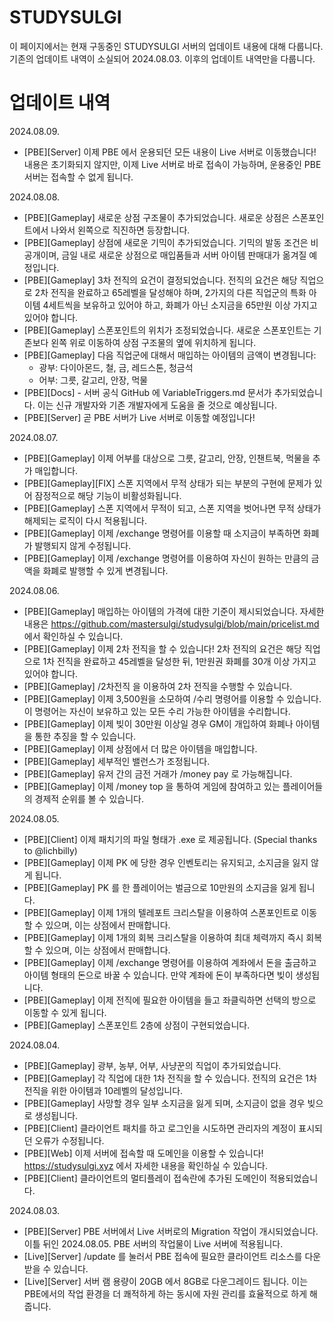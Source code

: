 # STUDYSULGI
이 페이지에서는 현재 구동중인 STUDYSULGI 서버의 업데이트 내용에 대해 다룹니다.
기존의 업데이트 내역이 소실되어 2024.08.03. 이후의 업데이트 내역만을 다룹니다.

# 업데이트 내역

2024.08.09.
- [PBE][Server] 이제 PBE 에서 운용되던 모든 내용이 Live 서버로 이동했습니다! 내용은 초기화되지 않지만, 이제 Live 서버로 바로 접속이 가능하며, 운용중인 PBE 서버는 접속할 수 없게 됩니다.

2024.08.08.
- [PBE][Gameplay] 새로운 상점 구조물이 추가되었습니다. 새로운 상점은 스폰포인트에서 나와서 왼쪽으로 직진하면 등장합니다.
- [PBE][Gameplay] 상점에 새로운 기믹이 추가되었습니다. 기믹의 발동 조건은 비공개이며, 금일 내로 새로운 상점으로 매입품들과 서버 아이템 판매대가 옮겨질 예정입니다.
- [PBE][Gameplay] 3차 전직의 요건이 결정되었습니다. 전직의 요건은 해당 직업으로 2차 전직을 완료하고 65레벨을 달성해야 하며, 2가지의 다른 직업군의 특화 아이템 4세트씩을 보유하고 있어야 하고, 화폐가 아닌 소지금을 65만원 이상 가지고 있어야 합니다.
- [PBE][Gameplay] 스폰포인트의 위치가 조정되었습니다. 새로운 스폰포인트는 기존보다 왼쪽 위로 이동하여 상점 구조물의 옆에 위치하게 됩니다.
- [PBE][Gameplay] 다음 직업군에 대해서 매입하는 아이템의 금액이 변경됩니다:
    - 광부: 다이아몬드, 철, 금, 레드스톤, 청금석
    - 어부: 그릇, 갈고리, 안장, 먹물
- [PBE][Docs] - 서버 공식 GitHub 에 VariableTriggers.md 문서가 추가되었습니다. 이는 신규 개발자와 기존 개발자에게 도움을 줄 것으로 예상됩니다.
- [PBE][Server] 곧 PBE 서버가 Live 서버로 이동할 예정입니다!
  
2024.08.07.
- [PBE][Gameplay] 이제 어부를 대상으로 그릇, 갈고리, 안장, 인챈트북, 먹물을 추가 매입합니다.
- [PBE][Gameplay][FIX] 스폰 지역에서 무적 상태가 되는 부분의 구현에 문제가 있어 잠정적으로 해당 기능이 비활성화됩니다.
- [PBE][Gameplay] 스폰 지역에서 무적이 되고, 스폰 지역을 벗어나면 무적 상태가 해제되는 로직이 다시 적용됩니다.
- [PBE][Gameplay] 이제 /exchange 명령어를 이용할 때 소지금이 부족하면 화폐가 발행되지 않게 수정됩니다.
- [PBE][Gameplay] 이제 /exchange 명령어를 이용하여 자신이 원하는 만큼의 금액을 화폐로 발행할 수 있게 변경됩니다.

2024.08.06.
- [PBE][Gameplay] 매입하는 아이템의 가격에 대한 기준이 제시되었습니다. 자세한 내용은 https://github.com/mastersulgi/studysulgi/blob/main/pricelist.md 에서 확인하실 수 있습니다.
- [PBE][Gameplay] 이제 2차 전직을 할 수 있습니다! 2차 전직의 요건은 해당 직업으로 1차 전직을 완료하고 45레벨을 달성한 뒤, 1만원권 화폐를 30개 이상 가지고 있어야 합니다.
- [PBE][Gameplay] /2차전직 을 이용하여 2차 전직을 수행할 수 있습니다.
- [PBE][Gameplay] 이제 3,500원을 소모하여 /수리 명령어를 이용할 수 있습니다. 이 명령어는 자신이 보유하고 있는 모든 수리 가능한 아이템을 수리합니다.
- [PBE][Gameplay] 이제 빚이 30만원 이상일 경우 GM이 개입하여 화폐나 아이템을 통한 추징을 할 수 있습니다.
- [PBE][Gameplay] 이제 상점에서 더 많은 아이템을 매입합니다.
- [PBE][Gameplay] 세부적인 밸런스가 조정됩니다.
- [PBE][Gameplay] 유저 간의 금전 거래가 /money pay <playername> <amount> 로 가능해집니다.
- [PBE][Gameplay] 이제 /money top 을 통하여 게임에 참여하고 있는 플레이어들의 경제적 순위를 볼 수 있습니다.

2024.08.05.
- [PBE][Client] 이제 패치기의 파일 형태가 .exe 로 제공됩니다. (Special thanks to @lichbilly)
- [PBE][Gameplay] 이제 PK 에 당한 경우 인벤토리는 유지되고, 소지금을 잃지 않게 됩니다.
- [PBE][Gameplay] PK 를 한 플레이어는 벌금으로 10만원의 소지금을 잃게 됩니다.
- [PBE][Gameplay] 이제 1개의 텔레포트 크리스탈을 이용하여 스폰포인트로 이동할 수 있으며, 이는 상점에서 판매합니다.
- [PBE][Gameplay] 이제 1개의 회복 크리스탈을 이용하여 최대 체력까지 즉시 회복할 수 있으며, 이는 상점에서 판매합니다.
- [PBE][Gameplay] 이제 /exchange 명령어를 이용하여 계좌에서 돈을 출금하고 아이템 형태의 돈으로 바꿀 수 있습니다. 만약 계좌에 돈이 부족하다면 빚이 생성됩니다.
- [PBE][Gameplay] 이제 전직에 필요한 아이템을 들고 좌클릭하면 선택의 방으로 이동할 수 있게 됩니다.
- [PBE][Gameplay] 스폰포인트 2층에 상점이 구현되었습니다.

2024.08.04.
- [PBE][Gameplay] 광부, 농부, 어부, 사냥꾼의 직업이 추가되었습니다.
- [PBE][Gameplay] 각 직업에 대한 1차 전직을 할 수 있습니다. 전직의 요건은 1차 전직을 위한 아이템과 10레벨의 달성입니다.
- [PBE][Gameplay] 사망할 경우 일부 소지금을 잃게 되며, 소지금이 없을 경우 빚으로 생성됩니다.
- [PBE][Client] 클라이언트 패치를 하고 로그인을 시도하면 관리자의 계정이 표시되던 오류가 수정됩니다.
- [PBE][Web] 이제 서버에 접속할 때 도메인을 이용할 수 있습니다! https://studysulgi.xyz 에서 자세한 내용을 확인하실 수 있습니다.
- [PBE][Client] 클라이언트의 멀티플레이 접속란에 추가된 도메인이 적용되었습니다.

2024.08.03.
- [PBE][Server] PBE 서버에서 Live 서버로의 Migration 작업이 개시되었습니다. 이틀 뒤인 2024.08.05. PBE 서버의 작업물이 Live 서버에 적용됩니다.
- [Live][Server] /update 를 눌러서 PBE 접속에 필요한 클라이언트 리소스를 다운받을 수 있습니다.
- [Live][Server] 서버 램 용량이 20GB 에서 8GB로 다운그레이드 됩니다. 이는 PBE에서의 작업 환경을 더 쾌적하게 하는 동시에 자원 관리를 효율적으로 하게 해줍니다.

